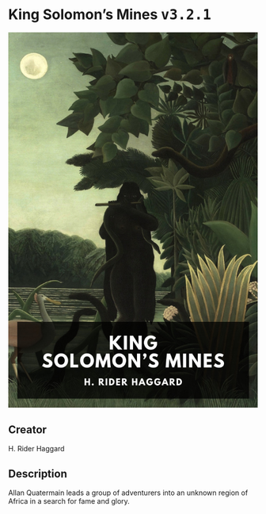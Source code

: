 
# King Solomon’s Mines <kbd>v3.2.1</kbd>

<center>
  <img src="./cover-1024.jpg"/>
</center>

## Creator
H. Rider Haggard

## Description
Allan Quatermain leads a group of adventurers into an unknown region of Africa in a search for fame and glory.
